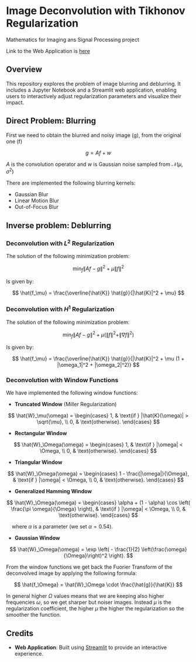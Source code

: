 # Image Deconvolution with Tikhonov Regularization

Mathematics for Imaging ans Signal Processing project

Link to the Web Application is [here]()

## Overview

This repository explores the problem of image blurring and deblurring. It includes a Jupyter Notebook and a Streamlit web application, enabling users to interactively adjust regularization parameters and visualize their impact.

## Direct Problem: Blurring

First we need to obtain the blurred and noisy image (g), from the original one (f)

$$
g = Af + w
$$

$A$ is the convolution operator and $w$ is Gaussian noise sampled from $\mathcal{N}(\mu,\sigma^2)$

There are implemented the following blurring kernels:

- Gaussian Blur
- Linear Motion Blur
- Out-of-Focus Blur

## Inverse problem: Deblurring

### Deconvolution with $L^2$ Regularization

The solution of the following minimization problem:

$$
\min_f \| Af - g \|^2 + \mu \| f \|^2
$$

Is given by:

$$
\hat{f_\mu} = \frac{\overline{\hat{K}} \hat{g}}{|\hat{K}|^2 + \mu}
$$

### Deconvolution with $H^1$ Regularization

The solution of the following minimization problem:

$$
\min_f \| Af - g \|^2 + \mu \left( \| f \|^2 + \| \nabla f \|^2 \right)
$$

Is given by:

$$
\hat{f_\mu} = \frac{\overline{\hat{K}} \hat{g}}{|\hat{K}|^2 + \mu (1 + |\omega_1|^2 + |\omega_2|^2)}
$$

### Deconvolution with Window Functions

We have implemented the following window functions:

- **Truncated Window** (Miller Regularization)

$$
\hat{W}_\mu(\omega) =
\begin{cases}
1, & \text{if } |\hat{K}(\omega)| > \sqrt{\mu}, \\
0, & \text{otherwise}.
\end{cases}
$$

- **Rectangular Window**

$$
\hat{W}_\Omega(\omega) =
\begin{cases}
1, & \text{if } |\omega| < \Omega, \\
0, & \text{otherwise}.
\end{cases}
$$

- **Triangular Window**

$$
\hat{W}_\Omega(\omega) =
\begin{cases}
1 - \frac{|\omega|}{\Omega}, & \text{if } |\omega| < \Omega, \\
0, & \text{otherwise}.
\end{cases}
$$

- **Generalized Hamming Window**

$$
\hat{W}_\Omega(\omega) =
\begin{cases}
\alpha + (1 - \alpha) \cos \left( \frac{\pi \omega}{\Omega} \right), & \text{if } |\omega| < \Omega, \\
0, & \text{otherwise}.
\end{cases}
$$

&nbsp;&nbsp;&nbsp; where $\alpha$ is a parameter (we set $\alpha = 0.54$).

- **Gaussian Window**

$$
\hat{W}_\Omega(\omega) = \exp \left( - \frac{1}{2} \left(\frac{\omega}{\Omega}\right)^2 \right).
$$

From the window functions we get back the Fuorier Transform of the deconvolved image by applying the following formula:

$$
\hat{f_\Omega} = \hat{W}_\Omega \cdot \frac{\hat{g}}{\hat{K}}
$$

In general higher $\Omega$ values means that we are keeping also higher frequencies $\omega$, so we get sharper but noiser images. Instead $\mu$ is the regularization coefficient, the higher $\mu$ the higher the regularization so the smoother the function.

## Credits

- **Web Application**: Built using [Streamlit](https://streamlit.io/) to provide an interactive experience.
